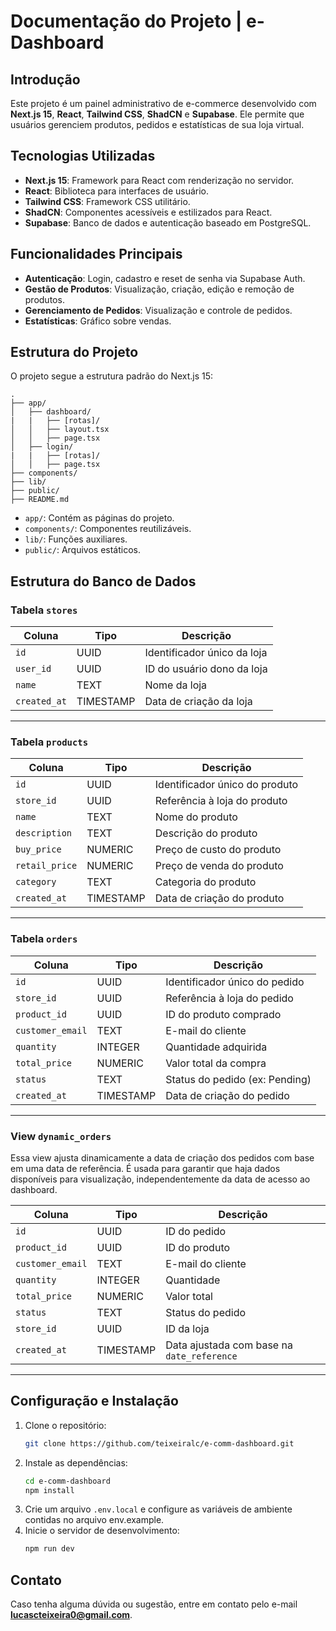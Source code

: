
# Documentação do Projeto | e-Dashboard

## Introdução

Este projeto é um painel administrativo de e-commerce desenvolvido com **Next.js 15**, **React**, **Tailwind CSS**, **ShadCN** e **Supabase**. Ele permite que usuários gerenciem produtos, pedidos e estatísticas de sua loja virtual.

## Tecnologias Utilizadas

- **Next.js 15**: Framework para React com renderização no servidor.
- **React**: Biblioteca para interfaces de usuário.
- **Tailwind CSS**: Framework CSS utilitário.
- **ShadCN**: Componentes acessíveis e estilizados para React.
- **Supabase**: Banco de dados e autenticação baseado em PostgreSQL.

## Funcionalidades Principais

- **Autenticação**: Login, cadastro e reset de senha via Supabase Auth.
- **Gestão de Produtos**: Visualização, criação, edição e remoção de produtos.
- **Gerenciamento de Pedidos**: Visualização e controle de pedidos.
- **Estatísticas**: Gráfico sobre vendas.

## Estrutura do Projeto

O projeto segue a estrutura padrão do Next.js 15:

```
.
├── app/
│   ├── dashboard/
|   |   ├── [rotas]/
│   │   ├── layout.tsx
│   │   ├── page.tsx
│   ├── login/
|   |   ├── [rotas]/
│   │   ├── page.tsx
├── components/
├── lib/
├── public/
├── README.md
```

- `app/`: Contém as páginas do projeto.
- `components/`: Componentes reutilizáveis.
- `lib/`: Funções auxiliares.
- `public/`: Arquivos estáticos.

## Estrutura do Banco de Dados

### Tabela `stores`

| Coluna      | Tipo      | Descrição                     |
|-------------|-----------|-------------------------------|
| `id`        | UUID      | Identificador único da loja   |
| `user_id`   | UUID      | ID do usuário dono da loja    |
| `name`      | TEXT      | Nome da loja                  |
| `created_at`| TIMESTAMP | Data de criação da loja       |

---

### Tabela `products`

| Coluna         | Tipo      | Descrição                          |
|----------------|-----------|------------------------------------|
| `id`           | UUID      | Identificador único do produto     |
| `store_id`     | UUID      | Referência à loja do produto       |
| `name`         | TEXT      | Nome do produto                    |
| `description`  | TEXT      | Descrição do produto               |
| `buy_price`    | NUMERIC   | Preço de custo do produto          |
| `retail_price` | NUMERIC   | Preço de venda do produto          |
| `category`     | TEXT      | Categoria do produto               |
| `created_at`   | TIMESTAMP | Data de criação do produto         |

---

### Tabela `orders`

| Coluna           | Tipo      | Descrição                         |
|------------------|-----------|-----------------------------------|
| `id`             | UUID      | Identificador único do pedido     |
| `store_id`       | UUID      | Referência à loja do pedido       |
| `product_id`     | UUID      | ID do produto comprado            |
| `customer_email` | TEXT      | E-mail do cliente                 |
| `quantity`       | INTEGER   | Quantidade adquirida              |
| `total_price`    | NUMERIC   | Valor total da compra             |
| `status`         | TEXT      | Status do pedido (ex: Pending)   |
| `created_at`     | TIMESTAMP | Data de criação do pedido         |

---

### View `dynamic_orders`

Essa view ajusta dinamicamente a data de criação dos pedidos com base em uma data de referência. É usada para garantir que haja dados disponíveis para visualização, independentemente da data de acesso ao dashboard.


| Coluna           | Tipo      | Descrição                                     |
|------------------|-----------|-----------------------------------------------|
| `id`             | UUID      | ID do pedido                                 |
| `product_id`     | UUID      | ID do produto                                |
| `customer_email` | TEXT      | E-mail do cliente                            |
| `quantity`       | INTEGER   | Quantidade                                   |
| `total_price`    | NUMERIC   | Valor total                                  |
| `status`         | TEXT      | Status do pedido                             |
| `store_id`       | UUID      | ID da loja                                   |
| `created_at`     | TIMESTAMP | Data ajustada com base na `date_reference`   |

---

## Configuração e Instalação

1. Clone o repositório:
   ```sh
   git clone https://github.com/teixeiralc/e-comm-dashboard.git
   ```
2. Instale as dependências:
   ```sh
   cd e-comm-dashboard
   npm install
   ```
3. Crie um arquivo `.env.local` e configure as variáveis de ambiente contidas no arquivo env.example.
4. Inicie o servidor de desenvolvimento:
   ```sh
   npm run dev
   ```

## Contato

Caso tenha alguma dúvida ou sugestão, entre em contato pelo e-mail **[lucascteixeira0@gmail.com](mailto\:lucascteixeira0@gmail.com)**.
